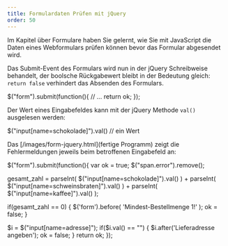 ```yaml
---
title: Formulardaten Prüfen mit jQuery
order: 50
---
```

Im Kapitel über Formulare haben Sie gelernt, 
wie Sie mit JavaScript die Daten eines Webformulars prüfen können 
bevor das Formular abgesendet wird. 

Das Submit-Event des Formulars wird nun in der jQuery Schreibweise
behandelt, der boolsche Rückgabewert bleibt in der Bedeutung gleich:
`return false` verhindert das Absenden des Formulars.

<javascript>
$("form").submit(function(){
  // ...
  return ok;
});
</javascript>

Der Wert eines Eingabefeldes kann mit der jQuery Methode `val()` ausgelesen
werden:

<javascript>
$("input[name=schokolade]").val()    // ein Wert
</javascript>


Das [/images/form-jquery.html](fertige Programm)
zeigt die Fehlermeldungen jeweils beim betroffenen Eingabefeld an:

<javascript>
$("form").submit(function(){
  var ok = true;
  $("span.error").remove();

  gesamt_zahl = parseInt( $("input[name=schokolade]").val() )
    + parseInt( $("input[name=schweinsbraten]").val() )
    + parseInt( $("input[name=kaffee]").val() );

  if(gesamt_zahl == 0) {
    $('form').before(
      '<span class="error">Mindest-Bestellmenge 1!</span>'
    );
    ok = false;
  }

  $i = $("input[name=adresse]");
  if($i.val() == "") {
    $i.after('<span class="error">Lieferadresse angeben</span>');
    ok = false;
  }
  return ok;
});
</javascript>


